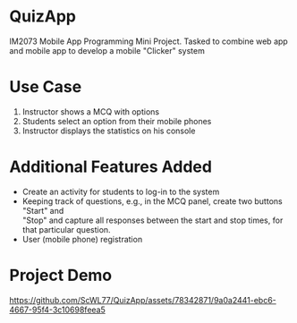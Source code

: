 # QuizApp
IM2073 Mobile App Programming Mini Project. 
Tasked to combine web app and mobile app to develop a mobile "Clicker" system

# Use Case
1) Instructor shows a MCQ with options
2) Students select an option from their mobile phones
3) Instructor displays the statistics on his console

# Additional Features Added
- Create an activity for students to log-in to the system
- Keeping track of questions, e.g., in the MCQ panel, create two buttons "Start" and     
  "Stop" and capture all responses between the start and stop times, for that particular 
  question.
- User (mobile phone) registration

# Project Demo

https://github.com/ScWL77/QuizApp/assets/78342871/9a0a2441-ebc6-4667-95f4-3c10698feea5

